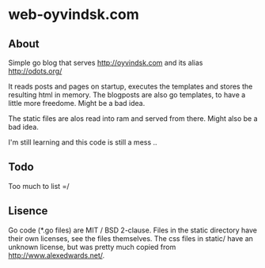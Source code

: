 # web-oyvindsk.com

## About
Simple go blog that serves http://oyvindsk.com and its alias http://odots.org/

It reads posts and pages on startup, executes the templates and stores the resulting html in memory.
The blogposts are also go templates, to have a little more freedome. Might be a bad idea.

The static files are alos read into ram and served from there. Might also be a bad idea.

I'm still learning and this code is still a mess ..

## Todo
Too much to list =/

## Lisence
Go code (*.go files) are MIT / BSD 2-clause. Files in the static directory have their own licenses, see the files themselves. The css files in static/ have an unknown license, but was pretty much copied from http://www.alexedwards.net/.
